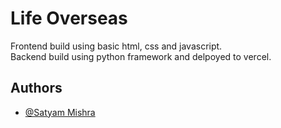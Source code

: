 
# Life Overseas 
Frontend build using basic html, css and javascript.<br>
Backend build using python framework and delpoyed to vercel.

## Authors

- [@Satyam Mishra](https://www.github.com/bedead)
